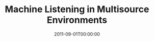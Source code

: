 ---
acronym: CHiME 2011
date: '2011-09-01T00:00:00'
ext_url: http://spandh.dcs.shef.ac.uk/projects/chime/workshop/
location: Florence, Italy
submission_date: '2011-04-14T00:00:00'
title: Machine Listening in Multisource Environments
---